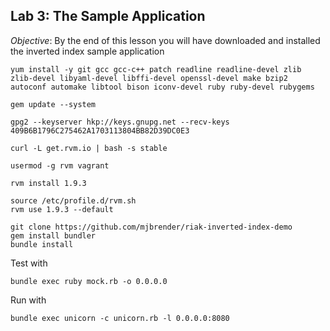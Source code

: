 Lab 3:  The Sample Application
-----

*Objective*: By the end of this lesson you will have downloaded and installed the inverted index sample application

<!-- TODO: Update these install instructions w/ knowledge of the basho/centos-6.7 box -->

```
yum install -y git gcc gcc-c++ patch readline readline-devel zlib zlib-devel libyaml-devel libffi-devel openssl-devel make bzip2 autoconf automake libtool bison iconv-devel ruby ruby-devel rubygems

gem update --system

gpg2 --keyserver hkp://keys.gnupg.net --recv-keys 409B6B1796C275462A1703113804BB82D39DC0E3

curl -L get.rvm.io | bash -s stable

usermod -g rvm vagrant

rvm install 1.9.3

source /etc/profile.d/rvm.sh
rvm use 1.9.3 --default 

git clone https://github.com/mjbrender/riak-inverted-index-demo
gem install bundler
bundle install
```

Test with
```
bundle exec ruby mock.rb -o 0.0.0.0
```

Run with

```
bundle exec unicorn -c unicorn.rb -l 0.0.0.0:8080
```


